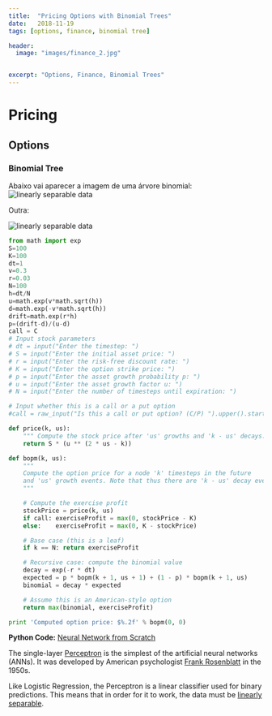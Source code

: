 ```yaml
---
title:  "Pricing Options with Binomial Trees"
date:   2018-11-19
tags: [options, finance, binomial tree]

header:
  image: "images/finance_2.jpg"


excerpt: "Options, Finance, Binomial Trees"
---
```

# Pricing
## Options
### Binomial Tree

Abaixo vai aparecer a imagem de uma árvore binomial:
<img src="{{ site.url }}{{ site.baseurl }}/images/binomialtree2.png" alt="linearly separable data">

Outra:

<img src="{{ site.url }}{{ site.baseurl }}/images/binomialtree.gif" alt="linearly separable data">

```python
from math import exp
S=100
K=100
dt=1
v=0.3
r=0.03
N=100
h=dt/N
u=math.exp(v*math.sqrt(h))
d=math.exp(-v*math.sqrt(h))
drift=math.exp(r*h)
p=(drift-d)/(u-d)
call = C
# Input stock parameters
# dt = input("Enter the timestep: ")
# S = input("Enter the initial asset price: ")
# r = input("Enter the risk-free discount rate: ")
# K = input("Enter the option strike price: ")
# p = input("Enter the asset growth probability p: ")
# u = input("Enter the asset growth factor u: ")
# N = input("Enter the number of timesteps until expiration: ")

# Input whether this is a call or a put option
#call = raw_input("Is this a call or put option? (C/P) ").upper().startswith("C")

def price(k, us):
    """ Compute the stock price after 'us' growths and 'k - us' decays. """
    return S * (u ** (2 * us - k))

def bopm(k, us):
    """
    Compute the option price for a node 'k' timesteps in the future
    and 'us' growth events. Note that thus there are 'k - us' decay events.
    """

    # Compute the exercise profit
    stockPrice = price(k, us)
    if call: exerciseProfit = max(0, stockPrice - K)
    else:    exerciseProfit = max(0, K - stockPrice)

    # Base case (this is a leaf)
    if k == N: return exerciseProfit

    # Recursive case: compute the binomial value
    decay = exp(-r * dt)
    expected = p * bopm(k + 1, us + 1) + (1 - p) * bopm(k + 1, us)
    binomial = decay * expected

    # Assume this is an American-style option
    return max(binomial, exerciseProfit)

print 'Computed option price: $%.2f' % bopm(0, 0)
```

**Python Code:** [Neural Network from Scratch](https://github.com/jtsulliv/ML-from-scratch/tree/master/Neural-Networks)

The single-layer [Perceptron](https://en.wikipedia.org/wiki/Perceptron) is the simplest of the artificial neural networks (ANNs).  It was developed by American psychologist [Frank Rosenblatt](https://en.wikipedia.org/wiki/Frank_Rosenblatt) in the 1950s.  

Like Logistic Regression, the Perceptron is a linear classifier used for binary predictions.  This means that in order for it to work, the data must be [linearly separable](https://en.wikipedia.org/wiki/Linear_separability).
